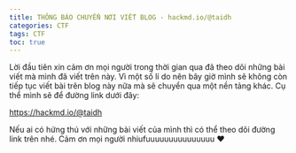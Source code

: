 ```yaml
---
title: THÔNG BÁO CHUYỂN NƠI VIẾT BLOG - hackmd.io/@taidh
categories: CTF
tags: CTF
toc: true
---
```


Lời đầu tiên xin cảm ơn mọi người trong thời gian qua đã theo dõi những bài viết mà mình đã viết trên này. Vì một số lí do nên bây giờ mình sẽ không còn tiếp tục viết bài trên blog này nữa mà sẽ chuyển qua một nền tảng khác. Cụ thể mình sẽ để đường link dưới đây:

https://hackmd.io/@taidh

Nếu ai có hứng thú với những bài viết của mình thì có thể theo dõi đường link trên nhé. Cảm ơn mọi người nhiufuuuuuuuuuuuuuuu ♥
